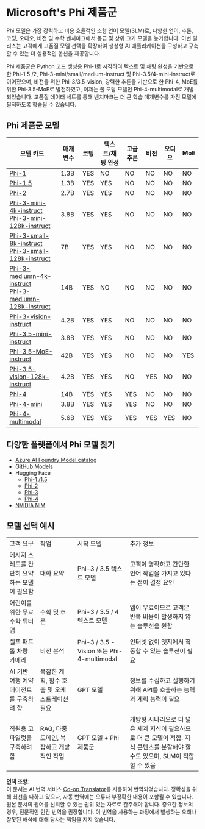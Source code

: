 <!--
CO_OP_TRANSLATOR_METADATA:
{
  "original_hash": "74e5ca25b3b85ae0878cdd1f3a9fa8b7",
  "translation_date": "2025-04-04T05:44:18+00:00",
  "source_file": "md\\01.Introduction\\01\\01.PhiFamily.md",
  "language_code": "ko"
}
-->
# Microsoft's Phi 제품군

Phi 모델은 가장 강력하고 비용 효율적인 소형 언어 모델(SLM)로, 다양한 언어, 추론, 코딩, 오디오, 비전 및 수학 벤치마크에서 동급 및 상위 크기 모델을 능가합니다. 이번 릴리스는 고객에게 고품질 모델 선택을 확장하여 생성형 AI 애플리케이션을 구성하고 구축할 수 있는 더 실용적인 옵션을 제공합니다.

Phi 제품군은 Python 코드 생성용 Phi-1로 시작하여 텍스트 및 채팅 완성을 기반으로 한 Phi-1.5 /2, Phi-3-mini/small/medium-instruct 및 Phi-3.5/4-mini-instruct로 이어졌으며, 비전을 위한 Phi-3/3.5-vision, 강력한 추론을 기반으로 한 Phi-4, MoE를 위한 Phi-3.5-MoE로 발전하였고, 이제는 풀 모달 모델인 Phi-4-multimodal로 개발되었습니다. 고품질 데이터 세트를 통해 벤치마크는 더 큰 학습 매개변수를 가진 모델에 필적하도록 학습될 수 있습니다.

## Phi 제품군 모델

<div style="font-size:8px">

| 모델 카드 | 매개변수 | 코딩 | 텍스트/채팅 완성 | 고급 추론 | 비전 | 오디오 | MoE |
| - | - | - | - | - | - | - | - |
|[Phi-1](https://huggingface.co/microsoft/phi-1)|1.3B| YES| NO | NO |NO |NO |NO |
|[Phi-1.5](https://huggingface.co/microsoft/phi-1_5)|1.3B| YES|YES| NO |NO |NO |NO |
|[Phi-2](https://huggingface.co/microsoft/phi-1_5)|2.7B| YES|YES| NO |NO |NO |NO |
|[Phi-3-mini-4k-instruct](https://huggingface.co/microsoft/Phi-3-mini-4k-instruct)<br/>[Phi-3-mini-128k-instruct](https://huggingface.co/microsoft/Phi-3-mini-128k-instruct)|3.8B| YES|YES| NO |NO |NO |NO |
|[Phi-3-small-8k-instruct](https://huggingface.co/microsoft/Phi-3-small-8k-instruct)<br/>[Phi-3-small-128k-instruct](https://huggingface.co/microsoft/Phi-3-small-128k-instruct)<br/>|7B| YES|YES| NO |NO |NO |NO |
|[Phi-3-mediumn-4k-instruct](https://huggingface.co/microsoft/Phi-3-medium-4k-instruct)<br>[Phi-3-mediumn-128k-instruct](https://huggingface.co/microsoft/Phi-3-medium-128k-instruct)|14B|YES|NO| NO |NO |NO |NO |
|[Phi-3-vision-instruct](https://huggingface.co/microsoft/Phi-3-vision-128k-instruct)|4.2B|YES|YES|NO |NO |NO |NO |
|[Phi-3.5-mini-instruct](https://huggingface.co/microsoft/Phi-3.5-mini-instruct)|3.8B|YES|YES| NO |NO |NO |NO |
|[Phi-3.5-MoE-instruct](https://huggingface.co/microsoft/Phi-3.5-MoE-instruct)|42B|YES|YES| NO |NO |NO |YES |
|[Phi-3.5-vision-128k-instruct](https://huggingface.co/microsoft/Phi-3.5-vision-instruct)|4.2B|YES|YES| NO |YES |NO |NO |
|[Phi-4](https://huggingface.co/microsoft/phi-4)|14B|YES|YES| YES |NO |NO |NO |
|[Phi-4-mini](../../../../../md/01.Introduction/01)|3.8B|YES|YES| YES |NO |NO |NO |
|[Phi-4-multimodal](../../../../../md/01.Introduction/01)|5.6B|YES|YES| YES |YES |YES |NO |

</div>

## **다양한 플랫폼에서 Phi 모델 찾기**

- [Azure AI Foundry Model catalog](https://ai.azure.com/explore/models?selectedCollection=phi)
- [GitHub Models](https://github.com/marketplace?query=Phi&type=models)
- Hugging Face
  - [Phi-1 /1.5](https://huggingface.co/collections/microsoft/phi-1-6626e29134744e94e222d572)
  - [Phi-2](https://huggingface.co/microsoft/phi-2)
  - [Phi-3](https://huggingface.co/collections/microsoft/phi-3-6626e15e9585a200d2d761e3)
  - [Phi-4](https://huggingface.co/collections/microsoft/phi-4-677e9380e514feb5577a40e4) 
- [NVIDIA NIM](https://build.nvidia.com/search?q=Phi)

## 모델 선택 예시

| | | | |
|-|-|-|-|
| 고객 요구 | 작업 | 시작 모델 | 추가 정보 |
| 메시지 스레드를 간단히 요약하는 모델이 필요함 | 대화 요약 | Phi-3 / 3.5 텍스트 모델 | 고객이 명확하고 간단한 언어 작업을 가지고 있다는 점이 결정 요인 |
| 어린이를 위한 무료 수학 튜터 앱 | 수학 및 추론 | Phi-3 / 3.5 / 4 텍스트 모델 | 앱이 무료이므로 고객은 반복 비용이 발생하지 않는 솔루션을 원함 |
| 셀프 패트롤 차량 카메라 | 비전 분석 | Phi-3 / 3.5 -Vision 또는 Phi-4-multimodal | 인터넷 없이 엣지에서 작동할 수 있는 솔루션이 필요 |
| AI 기반 여행 예약 에이전트를 구축하려 함 | 복잡한 계획, 함수 호출 및 오케스트레이션 필요 | GPT 모델 | 정보를 수집하고 실행하기 위해 API를 호출하는 능력과 계획 능력이 필요 |
| 직원용 코파일럿을 구축하려 함 | RAG, 다중 도메인, 복잡하고 개방적인 작업 | GPT 모델 + Phi 제품군 | 개방형 시나리오로 더 넓은 세계 지식이 필요하므로 더 큰 모델이 적합. 지식 콘텐츠를 분할해야 할 수도 있으며, SLM이 적합할 수 있음 |

**면책 조항**:  
이 문서는 AI 번역 서비스 [Co-op Translator](https://github.com/Azure/co-op-translator)를 사용하여 번역되었습니다. 정확성을 위해 최선을 다하고 있으나, 자동 번역에는 오류나 부정확한 내용이 포함될 수 있습니다. 원본 문서의 원어를 신뢰할 수 있는 권위 있는 자료로 간주해야 합니다. 중요한 정보의 경우, 전문적인 인간 번역을 권장합니다. 이 번역을 사용하는 과정에서 발생하는 오해나 잘못된 해석에 대해 당사는 책임을 지지 않습니다.